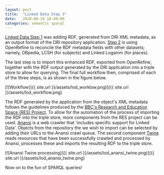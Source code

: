```yaml
---
layout: post
title:  "Linked Data Step 3"
date:   2018-08-19 18:49:00
categories: semantic sparql
---
```


[Linked Data Step 1](/semantic/sparql/2017/06/09/lod-phase1/) was adding RDF, generated from DRI XML metadata, as an output format of the DRI repository application. [Step 2](/semantic/sparql/2018/04/02/lod-phase2/) is using OpenRefine to reconcile the RDF metadata fields with other datasets; namely, DBpedia, LCSH (for subjects) and Linked Logainm (for places).

The last step is to import this enhanced RDF, exported from OpenRefine, together with the RDF output generated by the DRI application into a triple store to allow for querying. The final full workflow then, comprised of each of the three steps, is as shown in the figure below.

[![Workflow]({{ site.url }}/assets/lod_worklow.png)]({{ site.url }}/assets/lod_workflow.png)

The RDF generated by the application from the object's XML metadata follows the guidelines produced by the [BBC's Research and Education Space (RES) Project][res-project]. To allow for the automation of the process of importing the RDF into the triple store, more components from the RES project can be used. [Anansi][anansi] is a web crawler that 'includes specific support for Linked Data'. Objects from the repository the we wish to import can be selected by adding their URLs to the Anansi crawl queue. The second component [Twine][twine] reads resources that have been successfully crawled and processed by Anansi, processes these and imports the resulting RDF to the triple store.

[![Anansi Twine processing]({{ site.url }}/assets/lod_anansi_twine.png)]({{ site.url }}/assets/lod_anansi_twine.png)

Now on to the fun of SPARQL queries!

[anansi]:              https://github.com/bbcarchdev/anansi
[twine]:               https://github.com/bbcarchdev/twine
[res-project]:         https://bbcarchdev.github.io/res/
[openrefine]:          http://openrefine.org/
